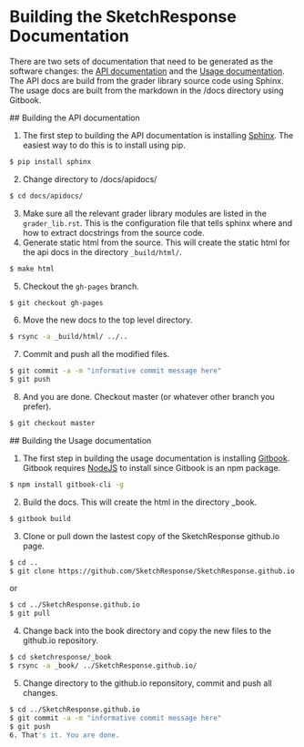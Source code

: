 # Building the SketchResponse Documentation

There are two sets of documentation that need to be generated as the software
changes: the [API documentation](#api) and the [Usage documentation](#usage).
The API docs are build from the grader library source code using Sphinx. The
usage docs are built from the markdown in the /docs directory using Gitbook.

<div id=api></div>
## Building the API documentation

1. The first step to building the API documentation is installing [Sphinx](http://www.sphinx-doc.org/en/1.4.8/). The easiest way to do this is to install using pip.

```sh
$ pip install sphinx
```
2. Change directory to /docs/apidocs/
```sh
$ cd docs/apidocs/
```
3. Make sure all the relevant grader library modules are listed in the `grader_lib.rst`. This is the configuration file that tells sphinx where and how to extract
docstrings from the source code.
4. Generate static html from the source. This will create the static html for the api docs in the directory `_build/html/`.
```sh
$ make html
```
5. Checkout the `gh-pages` branch.
```sh
$ git checkout gh-pages
```
6. Move the new docs to the top level directory.
```sh
$ rsync -a _build/html/ ../..
```
7. Commit and push all the modified files.
```sh
$ git commit -a -m "informative commit message here"
$ git push
```
8. And you are done. Checkout master (or whatever other branch you prefer).
```sh
$ git checkout master
```

<div id=usage></div>
## Building the Usage documentation

1. The first step in building the usage documentation is installing [Gitbook](https://github.com/GitbookIO/gitbook). Gitbook requires [NodeJS](https://nodejs.org/en/) to install since Gitbook is an npm package.
```sh
$ npm install gitbook-cli -g
```
2. Build the docs. This will create the html in the directory _book.
```sh
$ gitbook build
```
3. Clone or pull down the lastest copy of the SketchResponse github.io page.
```sh
$ cd ..
$ git clone https://github.com/SketchResponse/SketchResponse.github.io.git
```
or
```sh
$ cd ../SketchResponse.github.io
$ git pull
```
4. Change back into the book directory and copy the new files to the github.io repository.
```sh
$ cd sketchresponse/_book
$ rsync -a _book/ ../SketchResponse.github.io/
```
5. Change directory to the github.io reponsitory, commit and push all changes.
```sh
$ cd ../SketchResponse.github.io
$ git commit -a -m "informative commit message here"
$ git push
6. That's it. You are done.